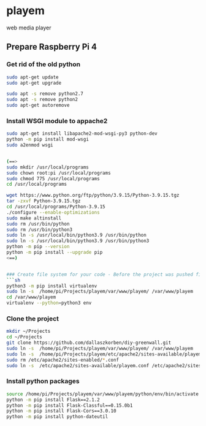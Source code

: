 # playem
web media player


## Prepare Raspberry Pi 4 


### Get rid of the old python 
```sh
sudo apt-get update
sudo apt-get upgrade

sudo apt -s remove python2.7
sudo apt -s remove python2
sudo apt-get autoremove
```

### Install WSGI module to appache2
```sh
sudo apt-get install libapache2-mod-wsgi-py3 python-dev
python -m pip install mod-wsgi
sudo a2enmod wsgi 


(==>
sudo mkdir /usr/local/programs
sudo chown root:pi /usr/local/programs
sudo chmod 775 /usr/local/programs
cd /usr/local/programs

wget https://www.python.org/ftp/python/3.9.15/Python-3.9.15.tgz
tar -zxvf Python-3.9.15.tgz
cd /usr/local/programs/Python-3.9.15
./configure --enable-optimizations
sudo make altinstall
sudo rm /usr/bin/python
sudo rm /usr/bin/python3
sudo ln -s /usr/local/bin/python3.9 /usr/bin/python
sudo ln -s /usr/local/bin/python3.9 /usr/bin/python3
python -m pip --version
python -m pip install --upgrade pip
<==)


### Create file system for your code - Before the project was pushed first time - Skip it
```sh
python3 -m pip install virtualenv
sudo ln -s  /home/pi/Projects/playem/var/www/playem/ /var/www/playem
cd /var/www/playem
virtualenv --python=python3 env
```

### Clone the project
```sh
mkdir ~/Projects
cd ~/Projects
git clone https://github.com/dallaszkorben/diy-greenwall.git
sudo ln -s  /home/pi/Projects/playem/var/www/playem/ /var/www/playem
sudo ln -s  /home/pi/Projects/playem/etc/apache2/sites-available/playem.conf /etc/apache2/sites-available/
sudo rm /etc/apache2/sites-enabled/*.conf
sudo ln -s  /etc/apache2/sites-available/playem.conf /etc/apache2/sites-enabled/
```

### Install python packages
```sh
source /home/pi/Projects/playem/var/www/playem/python/env/bin/activate
python -m pip install Flask==2.1.2
python -m pip install Flask-Classful==0.15.0b1
python -m pip install Flask-Cors==3.0.10
python -m pip install python-dateutil
```
